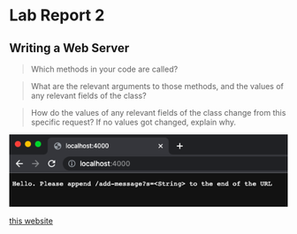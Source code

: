 # Lab Report 2

## Writing a Web Server

> Which methods in your code are called?


> What are the relevant arguments to those methods, and the values of any relevant fields of the class?


> How do the values of any relevant fields of the class change from this specific request? If no values got changed, explain why.



![Image](images/Pls_Append.png)

[this website]( https://code.visualstudio.com/docs/setup/mac )
